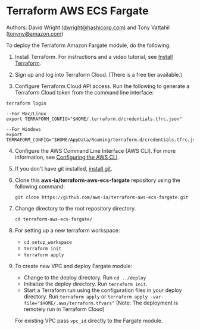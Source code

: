 # Terraform AWS ECS Fargate
Authors: David Wright (dwright@hashicorp.com) and Tony Vattahil (tonynv@amazon.com)

To deploy the Terraform Amazon Fargate module, do the following:

1. Install Terraform. For instructions and a video tutorial, see [Install Terraform](https://learn.hashicorp.com/tutorials/terraform/install-cli). 

2. Sign up and log into Terraform Cloud. (There is a free tier available.)

3. Configure Terraform Cloud API access. Run the following to generate a Terraform Cloud token from the command line interface:
```
terraform login

--For Mac/Linux
export TERRAFORM_CONFIG="$HOME/.terraform.d/credentials.tfrc.json"

--For Windows
export TERRAFORM_CONFIG="$HOME/AppData/Roaming/terraform.d/credentials.tfrc.json"
```

4. Configure the AWS Command Line Interface (AWS CLI). For more information, see [Configuring the AWS CLI](https://docs.aws.amazon.com/cli/latest/userguide/cli-chap-configure.html).

5. If you don't have git installed, [install git](https://git-scm.com/book/en/v2/Getting-Started-Installing-Git). 

6. Clone this **aws-ia/terraform-aws-ecs-fargate** repository using the following command:

   `git clone https://github.com/aws-ia/terraform-aws-ecs-fargate.git`

7. Change directory to the root repository directory.

   `cd terraform-aws-ecs-fargate/`

8. For setting up a new terraform workspace:
   
      - `cd setup_workspace`
      - `terraform init`
      - `terraform apply`

9. To create new VPC and deploy Fargate module:
      - Change to the deploy directory. Run `cd ../deploy`
      - Initialize the deploy directory. Run `terraform init`.
      - Start a Terraform run using the configuration files in your deploy directory. Run `terraform apply`  or `terraform apply -var-file="$HOME/.aws/terraform.tfvars"` (Note: The deployment is remotely run in Terraform Cloud)
   
   For existing VPC pass `vpc_id` directly to the Fargate module.
